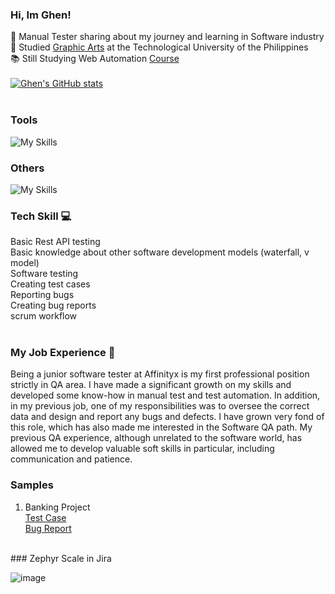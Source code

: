 ### Hi, Im Ghen! 

:rocket: Manual Tester sharing about my journey and learning in Software industry<br/>
:school: Studied [Graphic Arts](https://www.tup.edu.ph/) at the Technological University of the Philippines<br/>
:books: Still Studying Web Automation [Course](https://www.udemy.com/)<br  />
<br  />
[![Ghen's GitHub stats](https://github-readme-stats.vercel.app/api?username=Ghenhart)](https://github.com/Ghenhart/github-readme-stats)<br  />
<br  />
### Tools
![My Skills](https://go-skill-icons.vercel.app/api/icons?i=jira,postman,trello,&perline=3)
### Others
![My Skills](https://go-skill-icons.vercel.app/api/icons?i=illustrator,photoshop,indesign,excel,powerpoint,&perline=3)
### Tech Skill :computer:
Basic Rest API testing<br/>
Basic knowledge about other software development models (waterfall, v model)<br/>
Software testing<br/>
Creating test cases<br/>
Reporting bugs<br/>
Creating bug reports<br/>
scrum workflow<br/>
<br  />
### My Job Experience :handbag:
Being a junior software tester at Affinityx is my first professional position strictly in QA area. I have made a significant growth on my skills and developed some know-how in manual test and test automation. In addition, in my previous job, one of my responsibilities was to oversee the correct data and design and report any bugs and defects. I have grown very fond of this role, which has also made me interested in the Software QA path. My previous QA experience, although unrelated to the software world, has allowed me to develop valuable soft skills in particular, including communication and patience.
<br  />
### Samples
1. Banking Project<br/>
   [Test Case](https://docs.google.com/spreadsheets/d/1oHxt4sJzZEiamMhpENSnQp03f7v9YQGDcv0wzor3vUg/edit?gid=1036213420#gid=1036213420)<br/>
   [Bug Report](https://docs.google.com/spreadsheets/d/1FHLrwyzIW95_ttV7VkNMiATEFBphv5Puj0xtrepIAbY/edit?gid=0#gid=0)<br/>
<br  />
### Zephyr Scale in Jira

![image](https://github.com/Ghenhart/Ghenhart.github.io/assets/168949583/69316b21-da5f-4d58-b672-80a58767809d)

   
